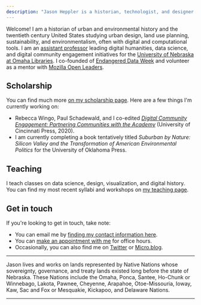 ```yaml
---
description: "Jason Heppler is a historian, technologist, and designer in Omaha, Nebr."
---
```


<p class="u-lead">Welcome! I am a historian of urban and environmental history and the twentieth century United States studying urban design, land use planning, sustainability, and environmentalism, often with digital and computational tools. I am an <a href="https://www.unomaha.edu/criss-library/about-us/staff-directory/jason-heppler.php">assistant professor</a> leading digital humanities, data science, and digital community engagement initiatives for the <a class="u-uno" href="https://unomaha.edu">University of Nebraska at Omaha Libraries</a>. I co-founded of <a class="u-edw" href="https://endangereddataweek.org/">Endangered Data Week</a> and volunteer as a mentor with <a class="u-mozilla" href="https://foundation.mozilla.org/en/initiatives/mozilla-open-leaders/">Mozilla Open Leaders</a>.</p>

<h2><i class="fas fa-book"></i> Scholarship</h2>

<p>You can find much more <a href="/research/">on my scholarship page</a>. Here are a few things I'm currently working on:</p>

<ul>
  <li>Rebecca Wingo, Paul Schadewald, and I co-edited <em><a href="https://ucincinnatipress.manifoldapp.org/projects/digital-community-engagement">Digital Community Engagement: Partnering Communities with the Academy</a></em> (University of Cincinnati Press, 2020).</li>
  <li>I am currently completing a book tentatively titled <em>Suburban by Nature: Silicon Valley and the Transformation of American Environmental Politics</em> for the University of Oklahoma Press.</li>
</ul>

<h2><i class="fas fa-chalkboard"></i> Teaching</h2>

<p>I teach classes on data science, design, visualization, and digital history. You can find my most recent syllabi and workshops on <a href="/teaching/">my teaching page</a>.</p>

<h2><i class="fas fa-laptop"></i> Get in touch</h2>

<p>If you're looking to get in touch, take note:</p>

<ul>
<li>You can email me by <a href="/about/">finding my contact information here</a>.</li>
<li>You can <a href="/office-hours/">make an appointment with me</a> for office hours.</li>
<li>Occasionally, you can also find me on <a href="https://twitter.com/jaheppler">Twitter</a> or <a href="https://micro.blog/jaheppler">Micro.blog</a>.</li>
</ul>

<hr/>

<p class="small">Jason lives and works on lands represented by Native Nations whose sovereignty, governance, and treaty lands existed long before the state of Nebraska. These Nations include the Omaha, Ponca, Santee, Ho-Chunk or Winnebago, Lakota, Pawnee, Cheyenne, Arapahoe, Otoe-Missouria, Ioway, Kaw, Sac and Fox or Mesquakie, Kickapoo, and Delaware Nations.</p>

<hr/>
